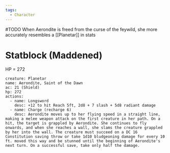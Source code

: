 ```yaml
---
tags:
  - Character
---
```

#TODO 
When Aerondite is freed from the curse of the feywild, she more accurately resembles a [[Planetar]] in stats
# Statblock (Maddened)
HP = 272
```statblock
creature: Planetar
name: Aerondite, Saint of the Dawn
ac: 21 (Shield)
hp: 272
actions:
  - name: Longsword
    desc: +12 to hit Reach 5ft, 2d8 + 7 slash + 5d8 radiant damage
  - name: Charge (recharge 6)
    desc: Aerondite moves up to her flying speed in a straight line, making a melee weapon attack on the first creature in her path. On a hit, the target is grappled by Aerondite. She continues to fly onwards, and when she reaches a wall, she slams the creature grappled by her into the wall. The creature must succeed on a DC 16 Constitution saving throw or take 1d10 bludgeoning damage for every 10 ft. moved this way and be stunned until the beginning of Aerondite's next turn. On a successful save, take only half the damage.
```
